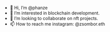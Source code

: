 - 👋 Hi, I’m @phanze
- 👀 I’m interested in blockchain development.
- 💞️ I’m looking to collaborate on nft projects.
- 📫 How to reach me instagram: @zsombor.eth

<!---
phanze/phanze is a ✨ special ✨ repository because its `README.md` (this file) appears on your GitHub profile.
You can click the Preview link to take a look at your changes.
--->
